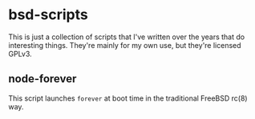 # bsd-scripts
This is just a collection of scripts that I've written over the years that do interesting
things. They're mainly for my own use, but they're licensed GPLv3.

## node-forever

This script launches `forever` at boot time in the traditional FreeBSD rc(8) way.
